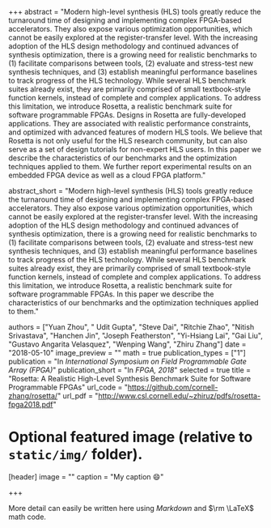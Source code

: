+++
abstract = "Modern high-level synthesis (HLS) tools greatly reduce the turnaround time of designing and implementing complex FPGA-based accelerators. They also expose various optimization opportunities, which cannot be easily explored at the register-transfer level. With the increasing adoption of the HLS design methodology and continued advances of synthesis optimization, there is a growing need for realistic benchmarks to (1) facilitate comparisons between tools, (2) evaluate and stress-test new synthesis techniques, and (3) establish meaningful performance baselines to track progress of the HLS technology. While several HLS benchmark suites already exist, they are primarily comprised of small textbook-style function kernels, instead of complete and complex applications. To address this limitation, we introduce Rosetta, a realistic benchmark suite for software programmable FPGAs. Designs in Rosetta are fully-developed applications. They are associated with realistic performance constraints, and optimized with advanced features of modern HLS tools. We believe that Rosetta is not only useful for the HLS research community, but can also serve as a set of design tutorials for non-expert HLS users. In this paper we describe the characteristics of our benchmarks and the optimization techniques applied to them. We further report experimental results on an embedded FPGA device as well as a cloud FPGA platform."

abstract_short = "Modern high-level synthesis (HLS) tools greatly reduce the turnaround time of designing and implementing complex FPGA-based accelerators. They also expose various optimization opportunities, which cannot be easily explored at the register-transfer level. With the increasing adoption of the HLS design methodology and continued advances of synthesis optimization, there is a growing need for realistic benchmarks to (1) facilitate comparisons between tools, (2) evaluate and stress-test new synthesis techniques, and (3) establish meaningful performance baselines to track progress of the HLS technology. While several HLS benchmark suites already exist, they are primarily comprised of small textbook-style function kernels, instead of complete and complex applications. To address this limitation, we introduce Rosetta, a realistic benchmark suite for software programmable FPGAs. In this paper we describe the characteristics of our benchmarks and the optimization techniques applied to them."

authors = ["Yuan Zhou", " Udit Gupta", "Steve Dai", "Ritchie Zhao", "Nitish Srivastava", "Hanchen Jin", "Joseph Featherston", "Yi-Hsiang Lai", "Gai Liu", "Gustavo Angarita Velasquez", "Wenping Wang", "Zhiru Zhang"]
date = "2018-05-10"
image_preview = ""
math = true
publication_types = ["1"]
publication = "In *International Symposium on Field Programmable Gate Array (FPGA)*"
publication_short = "In *FPGA, 2018*"
selected = true
title = "Rosetta: A Realistic High-Level Synthesis Benchmark Suite for Software Programmable FPGAs"
url_code = "https://github.com/cornell-zhang/rosetta/"
url_pdf = "http://www.csl.cornell.edu/~zhiruz/pdfs/rosetta-fpga2018.pdf"

# Optional featured image (relative to `static/img/` folder).
[header]
image = ""
caption = "My caption :smile:"

+++

More detail can easily be written here using *Markdown* and $\rm \LaTeX$ math code.
